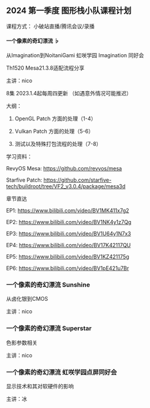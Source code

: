 ## 2024 第一季度 图形栈小队课程计划

课程方式：
小破站直播/腾讯会议/录播


#### 一个像素的奇幻漂流 ♭

从Imagination到NoitaniGami
虹咲学园 Imagination 同好会

Th1520 Mesa21.3.8适配流程分享

主讲：nico

8集 2023.1.4起每周四更新 （如遇意外情况可能推迟）

大纲：

1. OpenGL Patch 方面的处理（1-4）

2. Vulkan Patch 方面的处理（5-6）

3. 测试以及特殊打包流程的处理（7-8）

学习资料：

RevyOS Mesa: https://github.com/revyos/mesa

Starfive Patch: https://github.com/starfive-tech/buildroot/tree/VF2_v3.0.4/package/mesa3d

章节直达

EP1: https://www.bilibili.com/video/BV1MK411x7g2

EP2: https://www.bilibili.com/video/BV1NK4y1z7Qg

EP3: https://www.bilibili.com/video/BV1U64y1N7x3

EP4: https://www.bilibili.com/video/BV17K42117QU

EP5: https://www.bilibili.com/video/BV1KZ421175g

EP6: https://www.bilibili.com/video/BV1pE421u7Br

### 一个像素的奇幻漂流 Sunshine

从卤化银到CMOS

主讲：nico

### 一个像素的奇幻漂流 Superstar

色影参数相关

主讲：nico

### 一个像素的奇幻漂流 虹咲学园点屏同好会

显示技术和其对软硬件的影响

主讲：冰
